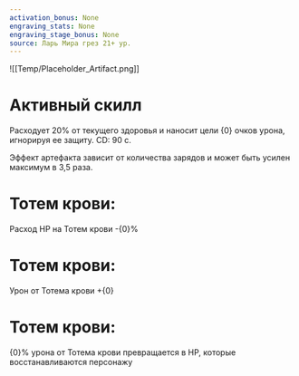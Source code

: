 ```yaml
---
activation_bonus: None
engraving_stats: None
engraving_stage_bonus: None
source: Ларь Мира грез 21+ ур.
---
```

![[Temp/Placeholder_Artifact.png]]
# Активный скилл
Расходует 20% от текущего здоровья и наносит цели {0} очков урона, игнорируя ее защиту. CD: 90 с.

Эффект артефакта зависит от количества зарядов и может быть усилен максимум в 3,5 раза.

# Тотем крови: 
Расход HP на Тотем крови -{0}%
# Тотем крови: 
Урон от Тотема крови +{0}
# Тотем крови: 
{0}% урона от Тотема крови превращается в HP, которые восстанавливаются персонажу
